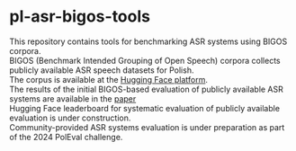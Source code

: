 # pl-asr-bigos-tools
This repository contains tools for benchmarking ASR systems using BIGOS corpora.<br>
BIGOS (Benchmark Intended Grouping of Open Speech) corpora collects publicly available ASR speech datasets for Polish.<br>
The corpus is available at the [Hugging Face platform](https://huggingface.co/datasets/michaljunczyk/pl-asr-bigos).<br>
The results of the initial BIGOS-based evaluation of publicly available ASR systems are available in the [paper](https://www.researchgate.net/publication/370983845_BIGOS_-_Benchmark_Intended_Grouping_of_Open_Speech_Corpora_for_Polish_Automatic_Speech_Recognition)<br>
Hugging Face leaderboard for systematic evaluation of publicly available evaluation is under construction.<br>
Community-provided ASR systems evaluation is under preparation as part of the 2024 PolEval challenge.<br>


